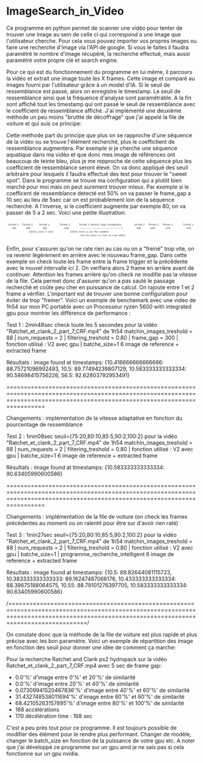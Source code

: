 # ImageSearch_in_Video
Ce programme en python permet de scanner une vidéo pour tenter de trouver une image au sein de celle ci qui correspond a une image que l'utilisateur cherche. Pour cela vous pouvez importer vos propres images ou faire une recherche d'image via l'API de google. Si vous le faites il faudra paramétré le nombre d'image récupéré, la recherche effectué, mais aussi paramétré votre propre clé et search engine.

Pour ce qui est du fonctionnement du programme en lui même, il parcours la vidéo et extrait une image toute les X frames. Cette image et comparé au images fourni par l'utilisateur grâce à un model d'IA. Si le seuil de ressemblance est passé, alors on enregistre le timestamp. Le seuil de ressemblance ainsi que la fréquence d'analyse sont paramétrable. A la fin sont affiché tout les timestamp qui ont passé le seuil de ressemblance avec le coefficient de ressemblance affiché.
J'ai implémenté une deuxième méthode un peu moins "bruttte de décoffrage" que j'ai appelé la file de voiture et qui suis ce principe:

Cette méthode part du principe que plus on se rapproche d'une séquence de la vidéo ou se trouve l'élément recherché, plus le coeffictient de ressemblance augmentera. Par exemple si je cherche une séquence aquatique dans ma vidéo et que donc mes image de références ont beaucoup de teinte bleu, plus je me repproche de cette séquence plus les coefficient de ressemblance seront élevé. On va donc appliqué des seuil arbitraire pour lesquels il faudra effectué des test pour trouver le "sweet spot". Dans le programme se trouve ma configuration qui a plutôt bien marché pour moi mais on peut surement trouver mieux. Par exemple si le coefficent de ressemblance detecté est 50% on va passer le frame_gap a 10 sec au lieu de 5sec car on est probablement loin de la séquence recherché. A l'inverse, si le coefficient augmente par exemple 80, on va passer de 5 a 2 sec. Voici une petite illustration:

![Logo](./file_de_voiture.png)

Enfin, pour s'assurer qu'on ne rate rien au cas ou on a "freiné" trop vite, on va revenir légèrement en arrière avec le nouveau frame_gap.
Dans cette exemple on check toute les frame entre la frame trigger et la précédente avec le nouvel intervalle ici 2. On verifiera alors 2 frame en arrière avant de continuer. Attention les frames arrière qu'on check ne modifie pas la vitesse de la file.
Cela permet donc d'assurer qu'on a pas sauté le passage recherché et coûte peu cher en puissance de calcul. On rajoute entre 1 et 2 frame a vérifier. L'important est de trouver une bonne configuration pour éviter de trop "freiner".
Voici un exemple de benchemark avec une video de 1h54 sur mon PC portable avec un Processeur ryzen 5600 with integrated gpu pour montrer les différence de performance : 

Test 1 : 2min48sec  check toute les 5 secondes pour la vidéo "Ratchet_et_clank_2_part_7_CRF.mp4" de 1h54
matchin_images_treshold = 88 | num_requests = 2 | filtering_treshold = 0.80 | frame_gap = 300 | fonction utilisé : V2 avec gpu | batche_size=1
6 image de reference + extracted frame

Résultats : image found at timestamps: {10.416666666666666: 88.75721096992493, 10.5: 89.77494239807129, 10.583333333333334: 90.58698415756226, 56.5: 92.62803792953491}

=============================================================================================================================================================================

Changements : implémentation de la vitesse adaptative en fonction du pourcentage de ressemblance

Test 2 : 1min08sec  seuil={75:20,80:10,85:5,90:2,100:2}  pour la vidéo "Ratchet_et_clank_2_part_7_CRF.mp4" de 1h54
matchin_images_treshold = 88 | num_requests = 2 | filtering_treshold = 0.80 | fonction utilisé : V2 avec gpu | batche_size=1 
6 image de reference + extracted frame

Résultats : image found at timestamps: {10.583333333333334: 90.63405990600586}

=============================================================================================================================================================================

Changements : implémentation de la file de voiture (on check les frames précédentes au moment ou on ralentit pour être sur d'avoir rien raté)

Test 3 : 1min27sec  seuil={75:20,80:10,85:5,90:2,100:2}  pour la vidéo "Ratchet_et_clank_2_part_7_CRF.mp4" de 1h54
matchin_images_treshold = 88 | num_requests = 2 | filtering_treshold = 0.80 | fonction utilisé : V2 avec gpu | batche_size=1 | programme_recherche_intelligent
6 image de reference + extracted frame

Résultats : image found at timestamps: {10.5: 89.82644081115723, 10.383333333333333: 89.16247487068176, 10.433333333333334: 88.39675188064575, 10.55: 88.79101276397705, 10.583333333333334: 90.63405990600586}

/*========================================================================================================================================================================================*/

On constate donc que la méthode de la file de voiture est plus rapide et plus précise avec les bon paramètre. Voici un exemple de répartition des image en fonction des seuil pour donner une idée de comment ça marche:

Pour la recherche Ratchet and Clank ps2 hydropack sur la vidéo Ratchet_et_clank_2_part_7_CRF.mp4 avec 5 sec de frame gap:

- 0.0'%' d'image entre 0'%' et 20'%' de similarité
- 0.0'%' d'image entre 20'%' et 40'%' de similarité
- 0.07309941520467836'%' d'image entre 40'%' et 60'%' de similarité
- 31.432748538011694'%' d'image entre 60'%' et 80'%' de similarité
- 68.42105263157895'%' d'image entre 80'%' et 100'%' de similarité
- 168 accélérations
- 170 décélération
time : 168 sec

C'est a peu près tout pour ce programme. Il est toujours possible de modifier des élément pour le rendre plus performant. Changer de modèle, changer le batch_size en fonction de la puissance de votre gpu etc. A noter que j'ai développé ce programme sur un gpu amd je ne sais pas si cela fonctionne sur un gpu nvidia.

